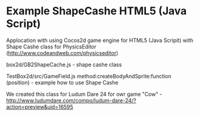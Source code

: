 Example ShapeCashe HTML5 (Java Script)
=======================

Applocation with using Cocos2d game engine for HTML5 (Java Scripit) with Shape Cashe class for PhysicsEditor (http://www.codeandweb.com/physicseditor)

box2d/GB2ShapeCache.js - shape cashe class

TestBox2d/src/GameField.js method:createBodyAndSprite:function (position) - example how to use Shape Cashe

We created this class for Ludum Dare 24 for owr game "Cow" - http://www.ludumdare.com/compo/ludum-dare-24/?action=preview&uid=16595